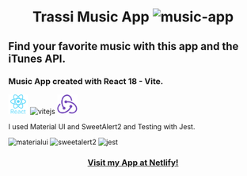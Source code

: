<h1 align="center">Trassi Music App <img src="https://upload.wikimedia.org/wikipedia/commons/thumb/8/80/Circle-icons-music.svg/1024px-Circle-icons-music.svg.png" alt="music-app" width="40" height="40" /></h1>
<h2>Find your favorite music with this app and the iTunes API.</h2>
<h3>Music App created with React 18 - Vite.</h3> 
<p>
<img src="https://raw.githubusercontent.com/devicons/devicon/master/icons/react/react-original-wordmark.svg" alt="react" width="40" height="40" /> 
<img src="https://vectorwiki.com/images/bjlcA__vitejs.svg" alt="vitejs" width="40" height="40" />
<img src="https://raw.githubusercontent.com/devicons/devicon/master/icons/redux/redux-original.svg" alt="redux" width="40" height="40" />
</p>

I used Material UI and SweetAlert2 and Testing with Jest.
<p>
<img src="https://v4.material-ui.com/static/logo.png" alt="materialui" width="40" height="40" />
<img src="https://raw.githubusercontent.com/sweetalert2/sweetalert2/HEAD/assets/swal2-logo.png" alt="sweetalert2" height="40" />
<img src="https://www.vectorlogo.zone/logos/jestjsio/jestjsio-icon.svg" alt="jest" width="40" height="40" />
</p> 

<a href="https://trassi-music-app.netlify.app"><h3 align="center">Visit my App at Netlify!</h3></a>
